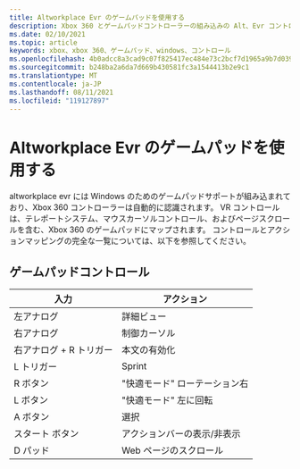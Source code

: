```yaml
---
title: Altworkplace Evr のゲームパッドを使用する
description: Xbox 360 とゲームパッドコントローラーの組み込みの Alt、Evr コントローラーのマッピングについて説明します。
ms.date: 02/10/2021
ms.topic: article
keywords: xbox、xbox 360、ゲームパッド、windows、コントロール
ms.openlocfilehash: 4b0adcc8a3cad9c07f825417ec484e73c2bcf7d1965a9b7d0398eefb086c0ad7
ms.sourcegitcommit: b248ba2a6da7d669b430581fc3a1544413b2e9c1
ms.translationtype: MT
ms.contentlocale: ja-JP
ms.lasthandoff: 08/11/2021
ms.locfileid: "119127897"
---
```

# <a name="using-a-gamepad-in-altspacevr"></a>Altworkplace Evr のゲームパッドを使用する

altworkplace evr には Windows のためのゲームパッドサポートが組み込まれており、Xbox 360 コントローラーは自動的に認識されます。 VR コントロールは、テレポートシステム、マウスカーソルコントロール、およびページスクロールを含む、Xbox 360 のゲームパッドにマップされます。 コントロールとアクションマッピングの完全な一覧については、以下を参照してください。

## <a name="gamepad-controls"></a>ゲームパッドコントロール

| 入力 | アクション |
|---|---|
| 左アナログ | 詳細ビュー |
| 右アナログ | 制御カーソル |
| 右アナログ + R トリガー | 本文の有効化 |
| L トリガー | Sprint |
| R ボタン | "快適モード" ローテーション右 |
| L ボタン | "快適モード" 左に回転 |
| A ボタン | 選択 |
| スタート ボタン | アクションバーの表示/非表示 |
| D パッド | Web ページのスクロール |